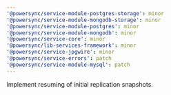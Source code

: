 ```yaml
---
'@powersync/service-module-postgres-storage': minor
'@powersync/service-module-mongodb-storage': minor
'@powersync/service-module-postgres': minor
'@powersync/service-module-mongodb': minor
'@powersync/service-core': minor
'@powersync/lib-services-framework': minor
'@powersync/service-jpgwire': minor
'@powersync/service-errors': patch
'@powersync/service-module-mysql': patch
---
```


Implement resuming of initial replication snapshots.
